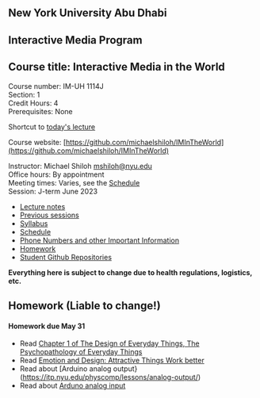 ## New York University Abu Dhabi    
## Interactive Media Program    
## Course title: Interactive Media in the World
Course number: IM-UH 1114J  
Section: 1    
Credit Hours: 4         
Prerequisites: None       

Shortcut to [today's lecture](lectureNotes.md/#todays-lecture)  

Course website: [https://github.com/michaelshiloh/IMInTheWorld](https://github.com/michaelshiloh/IMInTheWorld)      

Instructor: Michael Shiloh mshiloh@nyu.edu    
Office hours: By appointment  
Meeting times: Varies, see the [Schedule](schedule.md)  
Session: J-term June 2023  
- [Lecture notes](lectureNotes.md)
- [Previous sessions](previousSessions/previousSessions)
- [Syllabus](syllabus.md)
- [Schedule](schedule.md)
- [Phone Numbers and other Important Information](info.md)
- [Homework](homework.md)
- [Student Github Repositories](https://github.com/danielnivia/IMintheWorld)

**Everything here is subject to change due to health regulations, logistics, etc.**

## Homework (**Liable to change!**)

#### Homework due May 31
- Read [Chapter 1 of The Design of Everyday Things, The Psychopathology of Everyday Things](https://bobcat.library.nyu.edu/primo-explore/fulldisplay?docid=nyu_aleph003885337&context=L&vid=NYU&lang=en_US&search_scope=all&adaptor=Local%20Search%20Engine&isFrbr=true&tab=all&query=any,contains,don%20norman&sortby=date&facet=frbrgroupid,include,1146692088&mode=basic&offset=0)
- Read [Emotion and Design: Attractive Things Work
  better](https://dl.acm.org/doi/pdf/10.1145/543434.543435)
- Read about [Arduino analog
  output}(https://itp.nyu.edu/physcomp/lessons/analog-output/)
- Read about [Arduno analog
  input](https://itp.nyu.edu/physcomp/lessons/analog-input/)

